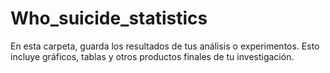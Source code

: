 # Who_suicide_statistics
 En esta carpeta, guarda los resultados de tus análisis o experimentos. Esto incluye gráficos, tablas y otros productos finales de tu investigación.
